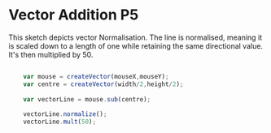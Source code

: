 # Vector Addition P5

This sketch depicts vector Normalisation.
The line is normalised, meaning it is scaled down to a length of one while retaining the same directional value.
It's then multiplied by 50.

```js

	var mouse = createVector(mouseX,mouseY);
	var centre = createVector(width/2,height/2);
	
	var vectorLine = mouse.sub(centre);
	
	vectorLine.normalize();
	vectorLine.mult(50);

```
